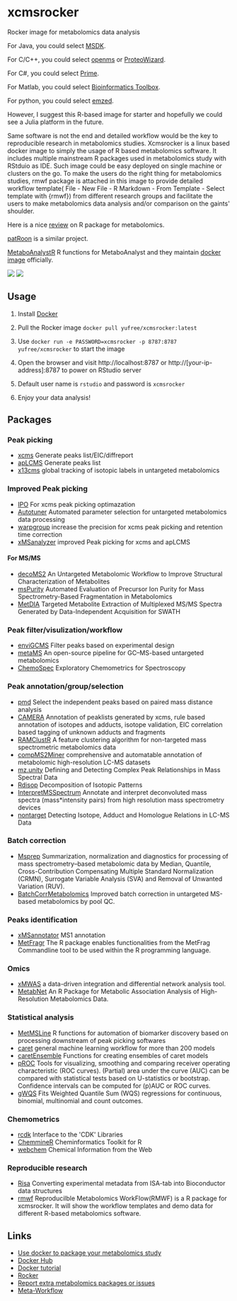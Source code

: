 # xcmsrocker

Rocker image for metabolomics data analysis

For Java, you could select [MSDK](https://msdk.github.io/).

For C/C++, you could select [openms](https://www.openms.de/) or [ProteoWizard](http://proteowizard.sourceforge.net/).

For C#, you could select [Prime](http://prime.psc.riken.jp/).

For Matlab, you could select [Bioinformatics Toolbox](https://www.nature.com/protocolexchange/protocols/4347#).

For python, you could select [emzed](http://emzed.ethz.ch/index.html).

However, I suggest this R-based image for starter and hopefully we could see a Julia platform in the future. 

Same software is not the end and detailed workflow would be the key to reproducible research in metabolomics studies. Xcmsrocker is a linux based docker image to simply the usage of R based metabolomics software. It includes multiple mainstream R packages used in metabolomics study with RStduio as IDE. Such image could be easy deployed on single machine or clusters on the go. To make the users do the right thing for metabolomics studies, rmwf package is attached in this image to provide detailed workflow template( File - New File - R Markdown - From Template - Select template with {rmwf}) from different research groups and facilitate the users to make metabolomics data analysis and/or comparison on the gaints' shoulder.

Here is a nice [review](https://rformassspectrometry.github.io/metaRbolomics-book/) on R package for metabolomics.

[patRoon](https://github.com/rickhelmus/patRoon) is a similar project.

[MetaboAnalystR](https://github.com/xia-lab/MetaboAnalystR) R functions for MetaboAnalyst and they maintain [docker image](https://github.com/xia-lab/MetaboAnalyst_Docker) officially.

[![](https://images.microbadger.com/badges/image/yufree/xcmsrocker.svg)](https://microbadger.com/images/yufree/xcmsrocker "Get your own image badge on microbadger.com") [![](https://images.microbadger.com/badges/version/yufree/xcmsrocker.svg)](https://microbadger.com/images/yufree/xcmsrocker "Get your own version badge on microbadger.com")

## Usage

1. Install [Docker](https://www.docker.com/)

2. Pull the Rocker image `docker pull yufree/xcmsrocker:latest`

3. Use `docker run -e PASSWORD=xcmsrocker -p 8787:8787 yufree/xcmsrocker` to start the image

4. Open the browser and visit http://localhost:8787 or http://[your-ip-address]:8787 to power on RStudio server

5. Default user name is `rstudio` and password is `xcmsrocker`

6. Enjoy your data analysis!

## Packages

### Peak picking

- [xcms](https://bioconductor.org/packages/release/bioc/html/xcms.html) Generate peaks list/EIC/diffreport
- [apLCMS](https://sourceforge.net/projects/aplcms/) Generate peaks list
- [x13cms](http://pubs.acs.org/doi/10.1021/ac403384n) global tracking of isotopic labels in untargeted metabolomics

### Improved Peak picking

- [IPO](https://bioconductor.org/packages/release/bioc/html/IPO.html) For xcms peak picking optimazation
- [Autotuner](https://bioconductor.org/packages/devel/bioc/vignettes/Autotuner/inst/doc/Autotuner.html) Automated parameter selection for untargeted metabolomics data processing
- [warpgroup](https://academic.oup.com/bioinformatics/article-lookup/doi/10.1093/bioinformatics/btv564) increase the precision for xcms peak picking and retention time correction
- [xMSanalyzer](https://bmcbioinformatics.biomedcentral.com/articles/10.1186/1471-2105-14-15) improved Peak picking for xcms and apLCMS

#### For MS/MS

- [decoMS2](https://pubs.acs.org/doi/10.1021/ac400751j) An Untargeted Metabolomic Workflow to Improve Structural Characterization of Metabolites
- [msPurity](https://pubs.acs.org/doi/10.1021/acs.analchem.6b04358) Automated Evaluation of Precursor Ion Purity for Mass Spectrometry-Based Fragmentation in Metabolomics
- [MetDIA](http://www.metabolomics-shanghai.org/softwaredetail.php?id=40) Targeted Metabolite Extraction of Multiplexed MS/MS Spectra Generated by Data-Independent Acquisition for SWATH

### Peak filter/visulization/workflow

- [enviGCMS](https://cran.r-project.org/web/packages/enviGCMS/index.html) Filter peaks based on experimental design
- [metaMS](https://www.ncbi.nlm.nih.gov/pubmed/24656939)  An open-source pipeline for GC–MS-based untargeted metabolomics
- [ChemoSpec](https://cran.r-project.org/web/packages/ChemoSpec/index.html) Exploratory Chemometrics for Spectroscopy

### Peak annotation/group/selection

- [pmd](https://www.sciencedirect.com/science/article/pii/S0003267018313047) Select the independent peaks based on paired mass distance analysis
- [CAMERA](https://bioconductor.org/packages/release/bioc/html/CAMERA.html) Annotation of peaklists generated by xcms, rule based annotation of isotopes and adducts, isotope validation, EIC correlation based tagging of unknown adducts and fragments
- [RAMClustR](https://pubs.acs.org/doi/abs/10.1021/ac501530d) A feature clustering algorithm for non-targeted mass spectrometric metabolomics data
- [compMS2Miner](https://github.com/WMBEdmands/compMS2Miner) comprehensive and automatable annotation of metabolomic high-resolution LC-MS datasets
- [mz.unity](http://pubs.acs.org/doi/abs/10.1021/acs.analchem.6b01702) Defining and Detecting Complex Peak Relationships in Mass Spectral Data
- [Rdisop](https://bioconductor.org/packages/release/bioc/html/Rdisop.html) Decomposition of Isotopic Patterns
- [InterpretMSSpectrum](https://pubs.acs.org/doi/10.1021/acs.analchem.6b02743) Annotate and interpret deconvoluted mass spectra (mass*intensity pairs) from high resolution mass spectrometry devices
- [nontarget](https://cran.r-project.org/web/packages/nontarget/index.html) Detecting Isotope, Adduct and Homologue Relations in LC-MS Data

### Batch correction

- [Msprep](https://github.com/KechrisLab/MSPrep) Summarization, normalization and diagnostics for processing of mass spectrometry–based metabolomic data by Median, Quantile, Cross-Contribution Compensating Multiple Standard Normalization (CRMN), Surrogate Variable Analysis (SVA) and Removal of Unwanted Variation (RUV). 
- [BatchCorrMetabolomics](https://www.ncbi.nlm.nih.gov/pmc/articles/PMC4796354/) Improved batch correction in untargeted MS-based metabolomics by pool QC.

### Peaks identification

- [xMSannotator](http://pubs.acs.org/doi/abs/10.1021/acs.analchem.6b01214) MS1 annotation 
- [MetFragr](http://ipb-halle.github.io/MetFrag/projects/metfragr/) The R package enables functionalities from the MetFrag Commandline tool to be used within the R programming language.

### Omics

- [xMWAS](https://www.ncbi.nlm.nih.gov/pubmed/29069296) a data-driven integration and differential network analysis tool.
- [MetabNet](https://www.ncbi.nlm.nih.gov/pubmed/26125020) An R Package for Metabolic Association Analysis of High-Resolution Metabolomics Data.

### Statistical analysis

- [MetMSLine](https://github.com/WMBEdmands/MetMSLine) R functions for automation of biomarker discovery based on processing downstream of peak picking softwares
- [caret](http://topepo.github.io/caret/index.html) general machine learning workflow for more than 200 models
- [caretEnsemble](https://cran.r-project.org/web/packages/caretEnsemble/index.html) Functions for creating ensembles of caret models
- [pROC](https://cran.r-project.org/web/packages/pROC/index.html) Tools for visualizing, smoothing and comparing receiver operating characteristic (ROC curves). (Partial) area under the curve (AUC) can be compared with statistical tests based on U-statistics or bootstrap. Confidence intervals can be computed for (p)AUC or ROC curves.
- [gWQS](https://cran.r-project.org/web/packages/gWQS/index.html) Fits Weighted Quantile Sum (WQS) regressions for continuous, binomial, multinomial and count outcomes.

### Chemometrics

- [rcdk](https://cran.r-project.org/web/packages/rcdk/index.html) Interface to the 'CDK' Libraries
- [ChemmineR](https://www.bioconductor.org/packages/devel/bioc/vignettes/ChemmineR/inst/doc/ChemmineR.html) Cheminformatics Toolkit for R 
- [webchem](https://github.com/ropensci/webchem) Chemical Information from the Web 

### Reproducible research

- [Risa](https://bioconductor.org/packages/release/bioc/html/Risa.html) Converting experimental metadata from ISA-tab into Bioconductor data structures
- [rmwf](https://github.com/yufree/rmwf) Reproducilble Metabolomics WorkFlow(RMWF) is a R package for xcmsrocker. It will show the workflow templates and demo data for different R-based metabolomics software. 

## Links

- [Use docker to package your metabolomics study](https://yufree.cn/en/2018/01/17/use-docker-to-package-your-metabolomics-study/)
- [Docker Hub](https://hub.docker.com/r/yufree/xcmsrocker/)
- [Docker tutorial](http://ropenscilabs.github.io/r-docker-tutorial/)
- [Rocker](https://www.rocker-project.org/)
- [Report extra metabolomics packages or issues](https://github.com/yufree/xcmsrocker/issues)
- [Meta-Workflow](https://bookdown.org/yufree/Metabolomics/)
